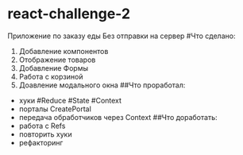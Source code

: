 # react-challenge-2
Приложение по заказу еды
Без отправки на сервер
#Что сделано:
1. Добавление компонентов
2. Отображение товаров
3. Добавление Формы
4. Работа с корзиной
5. Доавление модального окна
##Что проработал:
- хуки #Reduce #State #Context
- порталы CreatePortal
- передача обработчиков через Context
##Что доработать:
- работа с Refs
- повторить хуки
- рефакторинг

